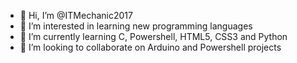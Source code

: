 - 👋 Hi, I’m @ITMechanic2017
- 👀 I’m interested in learning new programming languages
- 🌱 I’m currently learning C, Powershell, HTML5, CSS3 and Python
- 💞️ I’m looking to collaborate on Arduino and Powershell projects

<!---
ITMechanic2017/ITMechanic2017 is a ✨ special ✨ repository because its `README.md` (this file) appears on your GitHub profile.
You can click the Preview link to take a look at your changes.
--->
